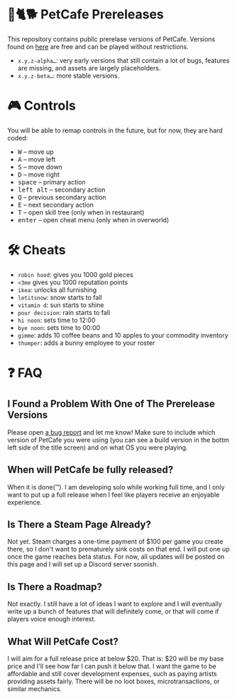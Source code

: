 # 🐇🐈🐕 PetCafe Prereleases

This repository contains public prerelase versions of PetCafe.
Versions found on [here](https://github.com/Sudden-Drop/PetCafe-Prerelease/releases) are free and can be played without restrictions.

- `x.y.z-alpha…`: very early versions that still contain a lot of bugs, features are missing, and assets are largely placeholders.
- `x.y.z-beta…`: more stable versions.

# 🎮 Controls
You will be able to remap controls in the future, but for now, they are hard coded:

- <kbd>W</kbd> – move up
- <kbd>A</kbd> – move left
- <kbd>S</kbd> – move down
- <kbd>D</kbd> – move right
- <kbd>space</kbd> – primary action
- <kbd>left alt</kbd> – secondary action
- <kbd>Q</kbd> – previous secondary action
- <kbd>E</kbd> – next secondary action
- <kbd>T</kbd> – open skill tree (only when in restaurant)
- <kbd>enter</kbd> – open cheat menu (only when in overworld)

# 🛠️ Cheats
- `robin hood`: gives you 1000 gold pieces
- `<3me` gives you 1000 reputation points
- `ikea`: unlocks all furnishing
- `letitsnow`: snow starts to fall
- `vitamin d`: sun starts to shine
- `pour decision`: rain starts to fall
- `hi noon`: sets time to 12:00
- `bye noon`: sets time to 00:00
- `gimme`: adds 10 coffee beans and 10 apples to your commodity inventory
- `thumper`: adds a bunny employee to your roster


# ❓ FAQ
## I Found a Problem With One of The Prerelease Versions
Please open [a bug report](https://github.com/Sudden-Drop/PetCafe-Prerelease/issues/new/choose) and let me know! Make sure to include which version of PetCafe you were using (you can see a build version in the bottm left side of the title screen) and on what OS you were playing. 

## When will PetCafe be fully released?
When it is done(™️). I am developing solo while working full time, and I only want to put up a full release when I feel like players receive an enjoyable experience.

## Is There a Steam Page Already?
Not yet. Steam charges a one-time payment of $100 per game you create there, so I don't want to prematurely sink costs on that end. I will put one up once the game reaches beta status.
For now, all updates will be posted on this page and I will set up a Discord server soonish.

## Is There a Roadmap?
Not exactly. I still have a lot of ideas I want to explore and I will eventually write up a bunch of features that will definitely come, or that will come if players voice enough interest.

## What Will PetCafe Cost?
I will aim for a full release price at below $20. That is: $20 will be my base price and I'll see how far I can push it below that. I want the game to be affordable and still cover development expenses, such as paying artists providing assets fairly. There will be no loot boxes, microtransactions, or similar mechanics.
